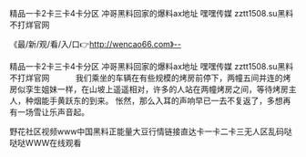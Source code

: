 精品一卡2卡三卡4卡分区
冲哥黑料回家的爆料ax地址
嘿嘿传媒
zztt1508.su黑料不打烊官网


《最/新/观/看/入/口👉http://wencao66.com》--

精品一卡2卡三卡4卡分区
冲哥黑料回家的爆料ax地址
嘿嘿传媒
zztt1508.su黑料不打烊官网
　　　我们乘坐的车辆在有些规模的烤房前停下，两幢五间并连的烤房似孪生姐妹一样，在山坡上遥遥相对，许多的人站在两幢烤房之间，等待烤房主人，种烟能手黄跃东的到来。
怅然，那么入耳的声响早已一去不复返了，多想再有一场雪让乐声音起。





野花社区视频www中国黑料正能量大豆行情链接直达卡一卡二卡三无人区乱码哒哒哒WWW在线观看
